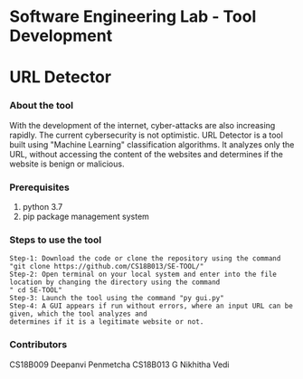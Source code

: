 # Software Engineering Lab - Tool Development

# URL Detector

### About the tool
With the development of the internet, cyber-attacks are also increasing rapidly. The current cybersecurity 
is not optimistic. URL Detector is a tool built using "Machine Learning" classification algorithms.
It analyzes only the URL, without accessing the content of the websites and determines if the website is benign 
or malicious.

### Prerequisites
1. python 3.7
2. pip package management system

### Steps to use the tool
```
Step-1: Download the code or clone the repository using the command "git clone https://github.com/CS18B013/SE-TOOL/"
Step-2: Open terminal on your local system and enter into the file location by changing the directory using the command 
" cd SE-TOOL"
Step-3: Launch the tool using the command "py gui.py"
Step-4: A GUI appears if run without errors, where an input URL can be given, which the tool analyzes and 
determines if it is a legitimate website or not.

```

### Contributors
CS18B009 Deepanvi Penmetcha
CS18B013 G Nikhitha Vedi
